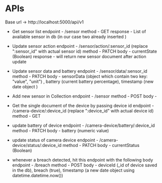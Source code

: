 # APIs

Base url -> http://localhost:5000/api/v1

- Get sensor list
  endpoint - /sensor
  method - GET
  response - List of available sensor in db (in our case two already inserted )

- Update sensor action
  endpoint - /sensor/action/:sensor_id (replace ":sensor_id" with actual sensor id)
  method - PATCH
  body - currentState (Boolean)
  response - will return new sensor document after action update

<!-- Updated the api for update sensor data and battery sending an extra value in body : timestamp -->

- Update sensor data and battery
  endpoint - /sensor/data/:sensor_id
  method - PATCH
  body - sensorData (object which contain two key: "value", "unit") , battery (current battery percentage), timestamp (new date object )

<!-- don't hit this endpoint cause two demo sensor data already inserted in the DB -->

- Add new sensor in Collection
  endpoint - /sensor
  method - POST
  body -

<!-- New apis  -->

- Get the single document of the device by passing device id
  endpoint - /camera-device/:device_id (replace ":device_id" with actual device id)
  method - GET

- update battery of device
  endpoint - /camera-device/battery/:device_id
  method - PATCH
  body - battery (numeric value)

- update status of camera device
  endpoint - /camera-device/status/:device_id
  method - PATCH
  body - currentStatus (Boolean)

- whenever a breach detected, hit this endpoint with the following body
  endpoint - /breach
  method - POST
  body - deviceId (\_id of device saved in the db), breach (true), timestamp (a new date object using datetime.datetime.now())
